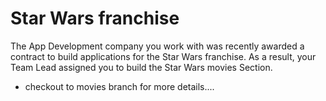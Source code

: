# Star Wars franchise

The App Development company you work with was recently awarded a contract to build applications for the Star Wars franchise. As a result, your Team Lead assigned you to build the Star Wars movies Section.

- checkout to movies branch for more details....
